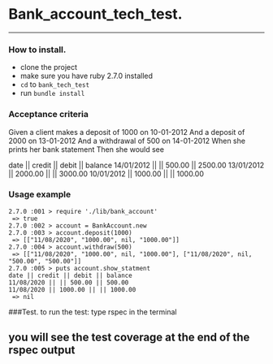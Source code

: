 
# Bank_account_tech_test.
------------
### How to install.
- clone the project
- make sure you have ruby 2.7.0 installed
- `cd` to `bank_tech_test`
- run `bundle install`
### Acceptance criteria
Given a client makes a deposit of 1000 on 10-01-2012
And a deposit of 2000 on 13-01-2012
And a withdrawal of 500 on 14-01-2012
When she prints her bank statement
Then she would see

date || credit || debit || balance
14/01/2012 || || 500.00 || 2500.00
13/01/2012 || 2000.00 || || 3000.00
10/01/2012 || 1000.00 || || 1000.00

### Usage example
```$ irb
2.7.0 :001 > require './lib/bank_account'
 => true
2.7.0 :002 > account = BankAccount.new
2.7.0 :003 > account.deposit(1000)
 => [["11/08/2020", "1000.00", nil, "1000.00"]]
2.7.0 :004 > account.withdraw(500)
 => [["11/08/2020", "1000.00", nil, "1000.00"], ["11/08/2020", nil, "500.00", "500.00"]]
2.7.0 :005 > puts account.show_statment
date || credit || debit || balance
11/08/2020 || || 500.00 || 500.00
11/08/2020 || 1000.00 || || 1000.00
 => nil
 ```


###Test.
to run the test: type rspec in the terminal

you will see the test coverage at the end of the rspec output
----

